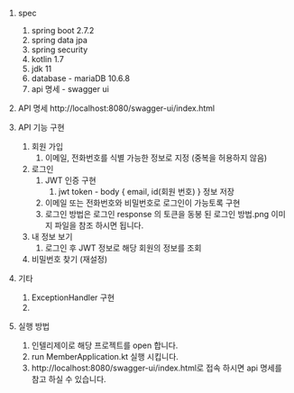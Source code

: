 1. spec
   1. spring boot 2.7.2
   2. spring data jpa
   3. spring security
   4. kotlin 1.7
   5. jdk 11
   6. database - mariaDB 10.6.8
   7. api 명세 - swagger ui

2. API 명세
    http://localhost:8080/swagger-ui/index.html

3. API 기능 구현
   1. 회원 가입
      1. 이메일, 전화번호를 식별 가능한 정보로 지정 (중복을 허용하지 않음)
   2. 로그인
      1. JWT 인증 구현
         1. jwt token - body { email, id(회원 번호) } 정보 저장
      2. 이메일 또는 전화번호와 비밀번호로 로그인이 가능토록 구현
      3. 로그인 방법은 로그인 response 의 토큰을 동봉 된 로그인 방법.png 이미지 파일을 참조 하시면 됩니다.
   3. 내 정보 보기
      1. 로그인 후 JWT 정보로 해당 회원의 정보를 조회
   4. 비밀번호 찾기 (재설정)
   
4. 기타
   1. ExceptionHandler 구현
   2. 

5. 실행 방법
    1. 인텔리제이로 해당 프로젝트를 open 합니다.
    2. run MemberApplication.kt 실행 시킵니다.
    3. http://localhost:8080/swagger-ui/index.html로 접속 하시면 api 명세를 참고 하실 수 있습니다.
    